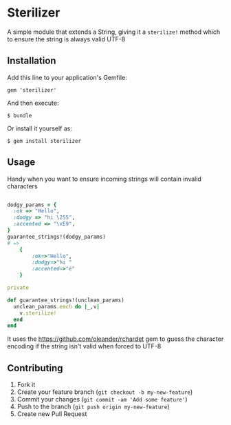 # Sterilizer

A simple module that extends a String, giving it a `sterilize!` method which to ensure the string is always valid UTF-8

## Installation

Add this line to your application's Gemfile:

    gem 'sterilizer'

And then execute:

    $ bundle

Or install it yourself as:

    $ gem install sterilizer

## Usage
Handy when you want to ensure incoming strings will contain invalid characters
```ruby

dodgy_params = {
  :ok => "Hello",
  :dodgy => "hi \255",
  :accented => "\xE9",
}
guarantee_strings!(dodgy_params)
# =>
    {
        :ok=>"Hello",
        :dodgy=>"hi ­"
        :accented=>"é"
    }

private

def guarantee_strings!(unclean_params)
  unclean_params.each do |_,v|
    v.sterilize!
  end
end
```

It uses the https://github.com/oleander/rchardet gem to guess the character encoding if the string isn't valid when forced to UTF-8

## Contributing

1. Fork it
2. Create your feature branch (`git checkout -b my-new-feature`)
3. Commit your changes (`git commit -am 'Add some feature'`)
4. Push to the branch (`git push origin my-new-feature`)
5. Create new Pull Request
